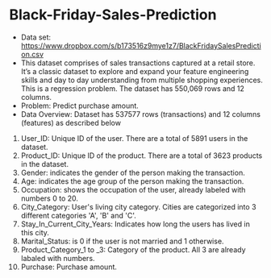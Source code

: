 # Black-Friday-Sales-Prediction
- Data set: https://www.dropbox.com/s/b173516z9mye1z7/BlackFridaySalesPrediction.csv
- This dataset comprises of sales transactions captured at a retail store. It’s a classic dataset to explore and expand your feature engineering skills and day to day understanding from multiple shopping experiences. This is a regression problem. The dataset has 550,069 rows and 12 columns.
- Problem: Predict purchase amount.
- Data Overview: Dataset has 537577 rows (transactions) and 12 columns (features) as described below  
1. User_ID: Unique ID of the user. There are a total of 5891 users in the dataset.
2. Product_ID: Unique ID of the product. There are a total of 3623 products in the dataset.
3. Gender: indicates the gender of the person making the transaction.
4. Age: indicates the age group of the person making the transaction.
5. Occupation: shows the occupation of the user, already labeled with numbers 0 to 20.
6. City_Category: User's living city category. Cities are categorized into 3 different categories 'A', 'B' and 'C'.
7. Stay_In_Current_City_Years: Indicates how long the users has lived in this city.
8. Marital_Status: is 0 if the user is not married and 1 otherwise.
9. Product_Category_1 to _3: Category of the product. All 3 are already labaled with numbers.
10. Purchase: Purchase amount.
